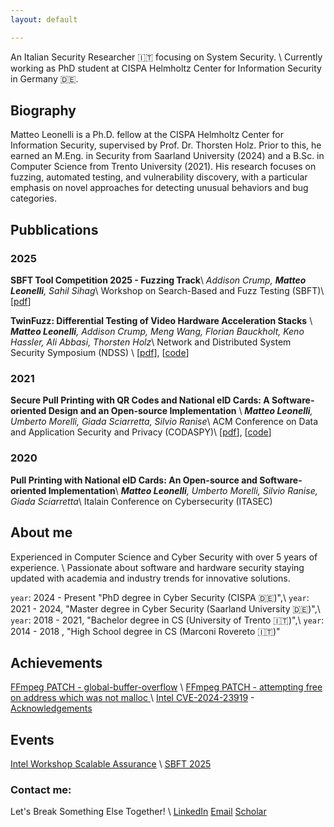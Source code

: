 ```yaml
---
layout: default

---
```


An Italian Security Researcher 🇮🇹 focusing on System Security. \\
Currently working as PhD student at CISPA Helmholtz Center for Information Security in Germany 🇩🇪.

<!-- --- -->

## Biography
<!-- >--- -->

Matteo Leonelli is a Ph.D. fellow at the CISPA Helmholtz Center for Information Security, supervised by Prof. Dr. Thorsten Holz. 
Prior to this, he earned an M.Eng. in Security from Saarland University (2024) and a B.Sc. in Computer Science from Trento University (2021). 
His research focuses on fuzzing, automated testing, and vulnerability discovery, with a particular emphasis on novel approaches for detecting unusual behaviors and bug categories.
<!-- He has published several papers in top-tier journals and conferences, such as NDSS... -->

<!-- --- -->

## Pubblications

### 2025
**SBFT Tool Competition 2025 - Fuzzing Track**\\
*Addison Crump, **Matteo Leonelli**, Sahil Sihag*\\
Workshop on Search-Based and Fuzz Testing (SBFT)\\
[[pdf](https://conf.researchr.org/details/icse-2025/sbft-2025-papers/20/SBFT-Tool-Competition-2025-Fuzzing-Track)]

**TwinFuzz: Differential Testing of Video Hardware Acceleration Stacks** \\
***Matteo Leonelli**, Addison Crump, Meng Wang, Florian Bauckholt, Keno Hassler, Ali Abbasi, Thorsten Holz*\\
Network and Distributed System Security Symposium (NDSS) \\
[[pdf](https://dx.doi.org/10.14722/ndss.2025.240526)], [[code](https://github.com/CISPA-SysSec/twinfuzz)]

### 2021
**Secure Pull Printing with QR Codes and National eID Cards: A Software-oriented Design and an Open-source Implementation** \\
***Matteo Leonelli**, Umberto Morelli, Giada Sciarretta, Silvio Ranise*\\
ACM Conference on Data and Application Security and Privacy (CODASPY)\\
[[pdf](https://dl.acm.org/doi/10.1145/3422337.3447847)], [[code](https://github.com/stfbk/pullprinting)]

### 2020
**Pull Printing with National eID Cards: An Open-source and Software-oriented Implementation**\\
***Matteo Leonelli**, Umberto Morelli, Silvio Ranise, Giada Sciarretta*\\
Italain Conference on Cybersecurity (ITASEC)
<!-- (https://st.fbk.eu/news/2020/01/07/papers-accepted-at-itasec-2020/)] -->

<!-- --- -->


## About me
Experienced in Computer Science and Cyber Security with over 5 years of experience. \\
Passionate about software and hardware security staying updated with academia and industry trends for innovative solutions.


`year`: 2024 - Present  "PhD degree in Cyber Security (CISPA 🇩🇪)",\\
`year`: 2021 - 2024,    "Master degree in Cyber Security (Saarland University 🇩🇪)",\\
`year`: 2018 - 2021,    "Bachelor degree in CS (University of Trento 🇮🇹)",\\
`year`: 2014 - 2018 ,   "High School degree in CS (Marconi Rovereto 🇮🇹)"

<!-- --- -->

## Achievements

[FFmpeg PATCH - global-buffer-overflow](https://patchwork.ffmpeg.org/project/ffmpeg/patch/20231130122853.26758-1-michael@niedermayer.cc/) \\
[FFmpeg PATCH - attempting free on address which was not malloc ](https://patchwork.ffmpeg.org/project/ffmpeg/patch/20240206212640.9193-1-jamrial@gmail.com/) \\
[Intel CVE-2024-23919](https://cve.mitre.org/cgi-bin/cvename.cgi?name=CVE-2024-23919/) - [Acknowledgements](https://www.intel.com/content/www/us/en/security-center/advisory/intel-sa-01132.html)


<!-- --- -->

## Events
[Intel Workshop Scalable Assurance](https://www.linkedin.com/pulse/busy-summer-academic-engagements-part-1-research-workshops-jason-fung-zoxic) \\
[SBFT 2025](https://sbft25.github.io/organisation/) 


<!-- --- -->

### Contact me: 

Let's Break Something Else Together! \\
[LinkedIn](https://www.linkedin.com/in/matteoleonelli/)
[Email](mailto:matteoleonelli99@gmail.com)
[Scholar](https://scholar.google.com/citations?user=3VYW2DwAAAAJ)

<!-- --- -->